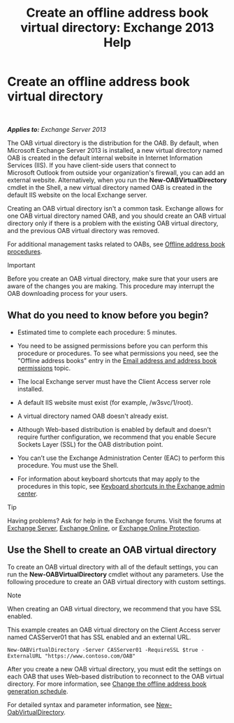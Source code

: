 ﻿---
title: 'Create an offline address book virtual directory: Exchange 2013 Help'
TOCTitle: Create an offline address book virtual directory
ms:assetid: 2c70e21f-2b12-414a-9e8c-65634a767c72
ms:mtpsurl: https://technet.microsoft.com/en-us/library/Aa996917(v=EXCHG.150)
ms:contentKeyID: 49289210
ms.date: 12/10/2017
mtps_version: v=EXCHG.150
---

# Create an offline address book virtual directory

 

_**Applies to:** Exchange Server 2013_


The OAB virtual directory is the distribution for the OAB. By default, when Microsoft Exchange Server 2013 is installed, a new virtual directory named OAB is created in the default internal website in Internet Information Services (IIS). If you have client-side users that connect to Microsoft Outlook from outside your organization's firewall, you can add an external website. Alternatively, when you run the **New-OABVirtualDirectory** cmdlet in the Shell, a new virtual directory named OAB is created in the default IIS website on the local Exchange server.

Creating an OAB virtual directory isn't a common task. Exchange allows for one OAB virtual directory named OAB, and you should create an OAB virtual directory only if there is a problem with the existing OAB virtual directory, and the previous OAB virtual directory was removed.

For additional management tasks related to OABs, see [Offline address book procedures](offline-address-book-procedures-exchange-2013-help.md).


> [!IMPORTANT]
> Before you create an OAB virtual directory, make sure that your users are aware of the changes you are making. This procedure may interrupt the OAB downloading process for your users.



## What do you need to know before you begin?

  - Estimated time to complete each procedure: 5 minutes.

  - You need to be assigned permissions before you can perform this procedure or procedures. To see what permissions you need, see the "Offline address books" entry in the [Email address and address book permissions](email-address-and-address-book-permissions-exchange-2013-help.md) topic.

  - The local Exchange server must have the Client Access server role installed.

  - A default IIS website must exist (for example, /w3svc/1/root).

  - A virtual directory named OAB doesn't already exist.

  - Although Web-based distribution is enabled by default and doesn't require further configuration, we recommend that you enable Secure Sockets Layer (SSL) for the OAB distribution point.

  - You can’t use the Exchange Administration Center (EAC) to perform this procedure. You must use the Shell.

  - For information about keyboard shortcuts that may apply to the procedures in this topic, see [Keyboard shortcuts in the Exchange admin center](keyboard-shortcuts-in-the-exchange-admin-center-exchange-online-protection-help.md).


> [!TIP]
> Having problems? Ask for help in the Exchange forums. Visit the forums at <A href="https://go.microsoft.com/fwlink/p/?linkid=60612">Exchange Server</A>, <A href="https://go.microsoft.com/fwlink/p/?linkid=267542">Exchange Online</A>, or <A href="https://go.microsoft.com/fwlink/p/?linkid=285351">Exchange Online Protection</A>.



## Use the Shell to create an OAB virtual directory

To create an OAB virtual directory with all of the default settings, you can run the **New-OABVirtualDirectory** cmdlet without any parameters. Use the following procedure to create an OAB virtual directory with custom settings.


> [!NOTE]
> When creating an OAB virtual directory, we recommend that you have SSL enabled.



This example creates an OAB virtual directory on the Client Access server named CASServer01 that has SSL enabled and an external URL.

    New-OABVirtualDirectory -Server CASServer01 -RequireSSL $true -ExternalURL "https://www.contoso.com/OAB"

After you create a new OAB virtual directory, you must edit the settings on each OAB that uses Web-based distribution to reconnect to the OAB virtual directory. For more information, see [Change the offline address book generation schedule](change-the-offline-address-book-generation-schedule-exchange-2013-help.md).

For detailed syntax and parameter information, see [New-OabVirtualDirectory](https://technet.microsoft.com/en-us/library/bb123735\(v=exchg.150\)).

